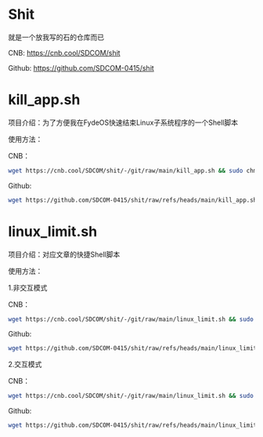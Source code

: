 # Shit
就是一个放我写的石的仓库而已 </p>
CNB: https://cnb.cool/SDCOM/shit </p>
Github: https://github.com/SDCOM-0415/shit

# kill_app.sh
项目介绍：为了方便我在FydeOS快速结束Linux子系统程序的一个Shell脚本 </p>
使用方法： </p>
CNB：
```bash
wget https://cnb.cool/SDCOM/shit/-/git/raw/main/kill_app.sh && sudo chmod +x ./kill_app.sh && sudo bash ./kill_app.sh
```
Github:
```bash
wget https://github.com/SDCOM-0415/shit/raw/refs/heads/main/kill_app.sh && sudo chmod +x ./kill_app.sh && sudo bash ./kill_app.sh
```

# linux_limit.sh
项目介绍：对应文章的快捷Shell脚本 </p>
使用方法： </p>
1.非交互模式 </p>
CNB：
```bash
wget https://cnb.cool/SDCOM/shit/-/git/raw/main/linux_limit.sh && sudo chmod +x ./linux_limit.sh && sudo bash ./linux_limit.sh <原始目录> <大小> <镜像存储路径> 
```
Github:
```bash
wget https://github.com/SDCOM-0415/shit/raw/refs/heads/main/linux_limit.sh && sudo chmod +x ./linux_limit.sh && sudo bash ./linux_limit.sh
```

2.交互模式 </p>
CNB：
```bash
wget https://cnb.cool/SDCOM/shit/-/git/raw/main/linux_limit.sh && sudo chmod +x ./linux_limit.sh && sudo bash ./linux_limit.sh
```
Github:
```bash
wget https://github.com/SDCOM-0415/shit/raw/refs/heads/main/linux_limit.sh && sudo chmod +x ./linux_limit.sh && sudo bash ./linux_limit.sh
```
